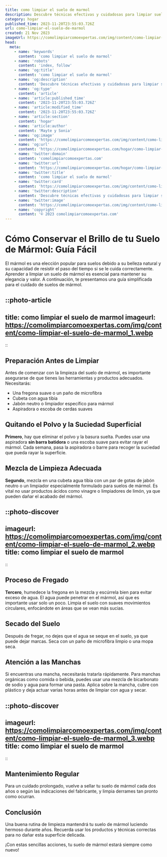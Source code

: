 ```yaml
---
title: como limpiar el suelo de marmol
description: Descubre técnicas efectivas y cuidadosas para limpiar suelos de mármol sin dañarlos, usando productos seguros para conservar su brillo natural.
category: hogar
published_time: 2023-11-20T23:55:03.726Z
url: como-limpiar-el-suelo-de-marmol
created: 21 Nov 2023
imageUrl: https://comolimpiarcomoexpertas.com/img/content/como-limpiar-el-suelo-de-marmol_1.webp
head:
  meta:
    - name: 'keywords'
      content: 'como limpiar el suelo de marmol'
    - name: 'robots'
      content: 'index, follow'
    - name: 'og:title'
      content: 'como limpiar el suelo de marmol'
    - name: 'og:description'
      content: 'Descubre técnicas efectivas y cuidadosas para limpiar suelos de mármol sin dañarlos, usando productos seguros para conservar su brillo natural.'
    - name: 'og:type'
      content: 'article'
    - name: 'article:published_time'
      content: '2023-11-20T23:55:03.726Z'
    - name: 'article:modified_time'
      content: '2023-11-20T23:55:03.726Z'
    - name: 'article:section'
      content: 'hogar'
    - name: 'article:author'
      content: 'Mayte y Sonia'
    - name: 'og:image'
      content: 'https://comolimpiarcomoexpertas.com/img/content/como-limpiar-el-suelo-de-marmol_3.webp'
    - name: 'og:url'
      content: 'https://comolimpiarcomoexpertas.com/hogar/como-limpiar-el-suelo-de-marmol'
    - name: 'twitter:domain'
      content: 'comolimpiarcomoexpertas.com'
    - name: 'twitter:url'
      content: 'https://comolimpiarcomoexpertas.com/hogar/como-limpiar-el-suelo-de-marmol'
    - name: 'twitter:title'
      content: 'como limpiar el suelo de marmol'
    - name: 'twitter:card'
      content: 'https://comolimpiarcomoexpertas.com/img/content/como-limpiar-el-suelo-de-marmol_3.webp'
    - name: 'twitter:description'
      content: 'Descubre técnicas efectivas y cuidadosas para limpiar suelos de mármol sin dañarlos, usando productos seguros para conservar su brillo natural.'
    - name: 'twitter:image'
      content: 'https://comolimpiarcomoexpertas.com/img/content/como-limpiar-el-suelo-de-marmol_3.webp'
    - name: 'copyright'
      content: '© 2023 comolimpiarcomoexpertas.com'
---
```

# Cómo Conservar el Brillo de tu Suelo de Mármol: Guía Fácil

El mármol es una elección popular para suelos debido a su belleza natural y su capacidad de resistir el paso del tiempo si se le cuida correctamente. Aprender a limpiar un suelo de mármol es esencial para mantener su elegancia y valor. A continuación, te presentamos una guía simplificada para el cuidado de suelos de mármol.

::photo-article
---
title: como limpiar el suelo de marmol
imageurl: https://comolimpiarcomoexpertas.com/img/content/como-limpiar-el-suelo-de-marmol_1.webp
---
::

## Preparación Antes de Limpiar

Antes de comenzar con la limpieza del suelo de mármol, es importante asegurarse de que tienes las herramientas y productos adecuados. Necesitarás:

- Una fregona suave o un paño de microfibra
- Cubeta con agua tibia
- Jabón neutro o limpiador específico para mármol
- Aspiradora o escoba de cerdas suaves

## Quitando el Polvo y la Suciedad Superficial

**Primero**, hay que eliminar el polvo y la basura suelta. Puedes usar una aspiradora **sin barra batidora** o una escoba suave para evitar rayar el mármol. Cada semana, pasa la aspiradora o barre para recoger la suciedad que pueda rayar la superficie.

## Mezcla de Limpieza Adecuada

**Segundo**, mezcla en una cubeta agua tibia con un par de gotas de jabón neutro o un limpiador especialmente formulado para suelos de mármol. Es vital no usar productos ácidos como vinagre o limpiadores de limón, ya que pueden dañar el acabado del mármol.


::photo-discover
---
imageurl: https://comolimpiarcomoexpertas.com/img/content/como-limpiar-el-suelo-de-marmol_2.webp
title: como limpiar el suelo de marmol
---
::

## Proceso de Fregado

**Tercero**, humedece la fregona en la mezcla y escúrrela bien para evitar exceso de agua. El agua puede penetrar en el mármol, así que es importante usar solo un poco. Limpia el suelo con suaves movimientos circulares, enfocándote en áreas que se vean más sucias.

## Secado del Suelo

Después de fregar, no dejes que el agua se seque en el suelo, ya que puede dejar marcas. Seca con un paño de microfibra limpio o una mopa seca.

## Atención a las Manchas

Si encuentras una mancha, necesitarás tratarla rápidamente. Para manchas orgánicas como comida o bebida, puedes usar una mezcla de bicarbonato de sodio y agua para formar una pasta. Aplica sobre la mancha, cubre con plástico y deja actuar varias horas antes de limpiar con agua y secar.


::photo-discover
---
imageurl: https://comolimpiarcomoexpertas.com/img/content/como-limpiar-el-suelo-de-marmol_3.webp
title: como limpiar el suelo de marmol
---
::

## Mantenimiento Regular

Para un cuidado prolongado, vuelve a sellar tu suelo de mármol cada dos años o según las indicaciones del fabricante, y limpia derrames tan pronto como ocurran.

## Conclusión

Una buena rutina de limpieza mantendrá tu suelo de mármol luciendo hermoso durante años. Recuerda usar los productos y técnicas correctas para no dañar esta superficie delicada.

¡Con estas sencillas acciones, tu suelo de mármol estará siempre como nuevo!